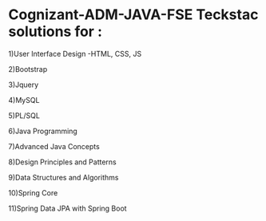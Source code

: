 # Cognizant-ADM-JAVA-FSE Teckstac solutions for :
1)User Interface Design -HTML, CSS, JS

2)Bootstrap

3)Jquery

4)MySQL

5)PL/SQL

6)Java Programming

7)Advanced Java Concepts

8)Design Principles and Patterns

9)Data Structures and Algorithms

10)Spring Core

11)Spring Data JPA with Spring Boot
